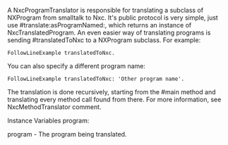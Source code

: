 A NxcProgramTranslator is responsible for translating a subclass of NXProgram from smalltalk to Nxc. It's public protocol is very simple, just use #translate:asProgramNamed:, which returns an instance of NxcTranslatedProgram.
An even easier way of translating programs is sending #translatedToNxc to a NXProgram subclass. For example:

	FollowLineExample translatedToNxc.
	
You can also specify a different program name:

	FollowLineExample translatedToNxc: 'Other program name'.

The translation is done recursively, starting from the #main method and translating every method call found from there. For more information, see NxcMethodTranslator comment.


Instance Variables
	program:		<NxcTranslatedProgram>

program
	- The program being translated.
